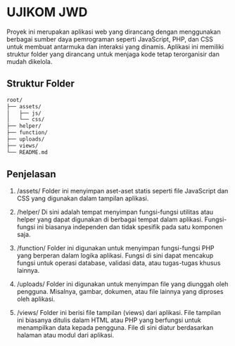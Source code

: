 # UJIKOM JWD

Proyek ini merupakan aplikasi web yang dirancang dengan menggunakan berbagai sumber daya pemrograman seperti JavaScript, PHP, dan CSS untuk membuat antarmuka dan interaksi yang dinamis. Aplikasi ini memiliki struktur folder yang dirancang untuk menjaga kode tetap terorganisir dan mudah dikelola.

## Struktur Folder

```bash
root/
├── assets/
│   ├── js/
│   └── css/
├── helper/
├── function/
├── uploads/
├── views/
└── README.md
```

## Penjelasan

1. /assets/
Folder ini menyimpan aset-aset statis seperti file JavaScript dan CSS yang digunakan dalam tampilan aplikasi.

2. /helper/
Di sini adalah tempat menyimpan fungsi-fungsi utilitas atau helper yang dapat digunakan di berbagai tempat dalam aplikasi. Fungsi-fungsi ini biasanya independen dan tidak spesifik pada satu komponen saja.

3. /function/
Folder ini digunakan untuk menyimpan fungsi-fungsi PHP yang berperan dalam logika aplikasi. Fungsi di sini dapat mencakup fungsi untuk operasi database, validasi data, atau tugas-tugas khusus lainnya.

4. /uploads/
Folder ini digunakan untuk menyimpan file yang diunggah oleh pengguna. Misalnya, gambar, dokumen, atau file lainnya yang diproses oleh aplikasi.

5. /views/
Folder ini berisi file tampilan (views) dari aplikasi. File tampilan ini biasanya ditulis dalam HTML atau PHP yang berfungsi untuk menampilkan data kepada pengguna. File di sini diatur berdasarkan halaman atau modul dari aplikasi.
